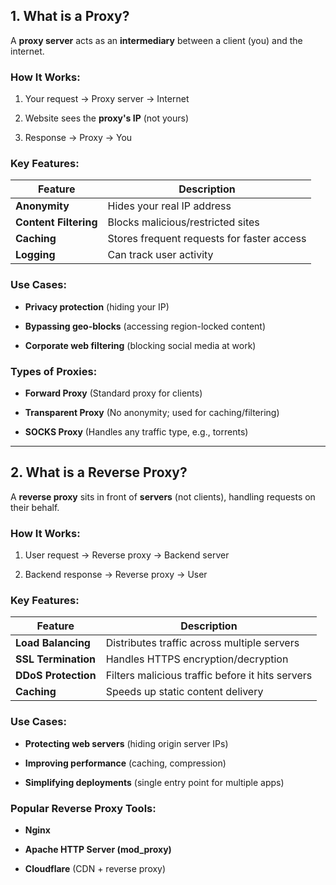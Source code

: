 ## **1. What is a Proxy?**

A **proxy server** acts as an **intermediary** between a client (you) and the internet.

### **How It Works:**

1. Your request → Proxy server → Internet
    
2. Website sees the **proxy's IP** (not yours)
    
3. Response → Proxy → You
    

### **Key Features:**

|Feature|Description|
|---|---|
|**Anonymity**|Hides your real IP address|
|**Content Filtering**|Blocks malicious/restricted sites|
|**Caching**|Stores frequent requests for faster access|
|**Logging**|Can track user activity|

### **Use Cases:**

- **Privacy protection** (hiding your IP)
    
- **Bypassing geo-blocks** (accessing region-locked content)
    
- **Corporate web filtering** (blocking social media at work)
    

### **Types of Proxies:**

- **Forward Proxy** (Standard proxy for clients)
    
- **Transparent Proxy** (No anonymity; used for caching/filtering)
    
- **SOCKS Proxy** (Handles any traffic type, e.g., torrents)
    

---

## **2. What is a Reverse Proxy?**

A **reverse proxy** sits in front of **servers** (not clients), handling requests on their behalf.

### **How It Works:**

1. User request → Reverse proxy → Backend server
    
2. Backend response → Reverse proxy → User
    

### **Key Features:**

|Feature|Description|
|---|---|
|**Load Balancing**|Distributes traffic across multiple servers|
|**SSL Termination**|Handles HTTPS encryption/decryption|
|**DDoS Protection**|Filters malicious traffic before it hits servers|
|**Caching**|Speeds up static content delivery|

### **Use Cases:**

- **Protecting web servers** (hiding origin server IPs)
    
- **Improving performance** (caching, compression)
    
- **Simplifying deployments** (single entry point for multiple apps)
    

### **Popular Reverse Proxy Tools:**

- **Nginx**
    
- **Apache HTTP Server (mod_proxy)**
    
- **Cloudflare** (CDN + reverse proxy)